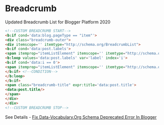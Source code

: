 # Breadcrumb
Updated Breadcrumb List for Blogger Platform 2020
```html
<!--CUSTOM BREADCRUMB START-->
<b:if cond='data:blog.pageType == "item"'>
<div class="breadcrumb-outer">
<div itemscope='' itemtype="http://schema.org/BreadcrumbList">
<b:if cond='data:post.labels'>
<span itemprop="itemListElement" itemscope='' itemtype="http://schema.org/ListItem"><a expr:href='data:blog.homepageUrl' itemprop="item"><span style='padding-left:8px;' itemprop="name">Home</span></a><meta itemprop="position" content="1" /></span>»
<b:loop values='data:post.labels' var='label' index='i'>
<b:if cond='data:i == 0'>
<span itemprop="itemListElement" itemscope='' itemtype="http://schema.org/ListItem"><a expr:href='data:label.url + "?&amp;max-results=7"' itemprop="item"><span itemprop="name"> <data:label.name/></span></a><meta itemprop="position" expr:content='data:i + 2' /></span><b:if cond='data:label.isLast != "true"'/>»
</b:if> <!--CONDITION-->
</b:loop>
</b:if>
<span class="breadcrumb-title" expr:title='data:post.title'>
<data:post.title/>
</span>
</div>
</div>
<!--CUSTOM BREADCRUMB STOP-->
```
See Details - [Fix Data-Vocabulary.Org Schema Deprecated Error In Blogger](https://www.compromath.com/2020/01/fix-data-vocabularyorg-schema.html "Fix Data-Vocabulary.Org Schema Deprecated Error In Blogger")
